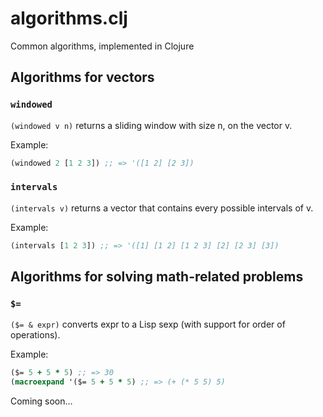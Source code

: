 # algorithms.clj
Common algorithms, implemented in Clojure

## Algorithms for vectors

### `windowed`

`(windowed v n)` returns a sliding window with size n, on the vector v.

Example:

```clojure
(windowed 2 [1 2 3]) ;; => '([1 2] [2 3])
```

### `intervals`

`(intervals v)` returns a vector that contains every possible intervals of v.

Example:

```clojure
(intervals [1 2 3]) ;; => '([1] [1 2] [1 2 3] [2] [2 3] [3])
```

## Algorithms for solving math-related problems

### `$=`

`($= & expr)` converts expr to a Lisp sexp (with support for order of operations).

Example:

```clojure
($= 5 + 5 * 5) ;; => 30
(macroexpand '($= 5 + 5 * 5) ;; => (+ (* 5 5) 5)
```

Coming soon...
